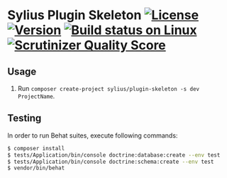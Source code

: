 # Sylius Plugin Skeleton [![License](https://img.shields.io/packagist/l/sylius/plugin-skeleton.svg)](https://packagist.org/packages/sylius/plugin-skeleton) [![Version](https://img.shields.io/packagist/v/sylius/plugin-skeleton.svg)](https://packagist.org/packages/sylius/plugin-skeleton) [![Build status on Linux](https://img.shields.io/travis/Sylius/PluginSkeleton/master.svg)](http://travis-ci.org/Sylius/PluginSkeleton) [![Scrutinizer Quality Score](https://img.shields.io/scrutinizer/g/Sylius/PluginSkeleton.svg)](https://scrutinizer-ci.com/g/Sylius/PluginSkeleton/)

## Usage

1. Run `composer create-project sylius/plugin-skeleton -s dev ProjectName`.

## Testing

In order to run Behat suites, execute following commands:

```bash
$ composer install
$ tests/Application/bin/console doctrine:database:create --env test
$ tests/Application/bin/console doctrine:schema:create --env test
$ vendor/bin/behat
```
